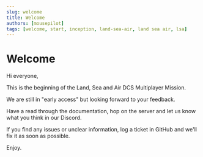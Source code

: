 ```yaml
---
slug: welcome
title: Welcome
authors: [mousepilot]
tags: [welcome, start, inception, land-sea-air, land sea air, lsa]
---
```


# Welcome

Hi everyone,

This is the beginning of the Land, Sea and Air DCS Multiplayer Mission.

We are still in "early access" but looking forward to your feedback.

Have a read through the documentation, hop on the server and let us know what you think in our Discord.

If you find any issues or unclear information, log a ticket in GitHub and we'll fix it as soon as possible.

Enjoy.